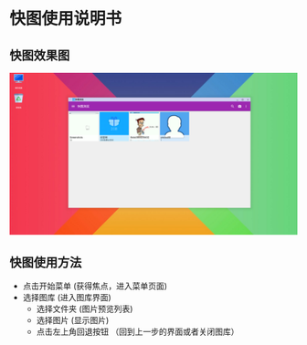 # 快图使用说明书

## 快图效果图
![](../pic/soft/quickpicture.png)
  
## 快图使用方法
  - 点击开始菜单    (获得焦点，进入菜单页面)
  - 选择图库   (进入图库界面)
     - 选择文件夹   (图片预览列表)
     - 选择图片   (显示图片)
     - 点击左上角回退按钮  （回到上一步的界面或者关闭图库）
